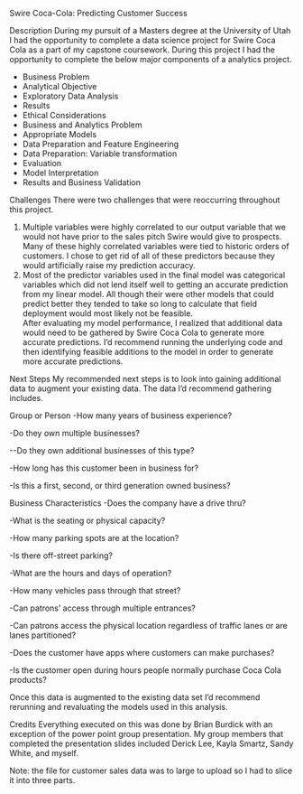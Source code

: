 Swire Coca-Cola: Predicting Customer Success

Description
During my pursuit of a Masters degree at the University of Utah I had the opportunity to complete a data science project for Swire Coca Cola as a part of my capstone coursework.  During this project I had the opportunity to complete the below major components of a analytics project. 

- Business Problem
- Analytical Objective
- Exploratory Data Analysis
- Results
- Ethical Considerations
- Business and Analytics Problem
- Appropriate Models
- Data Preparation and Feature Engineering
- Data Preparation: Variable transformation
- Evaluation
- Model Interpretation
- Results and Business Validation

Challenges
There were two challenges that were reoccurring throughout this project.
1.	Multiple variables were highly correlated to our output variable that we would not have prior to the sales pitch Swire would give to prospects.  Many of these highly correlated variables were tied to historic orders of customers.  I chose to get rid of all of these predictors because they would artificially raise my prediction accuracy. 
2.	Most of the predictor variables used in the final model was categorical variables which did not lend itself well to getting an accurate prediction from my linear model.  All though their were other models that could predict better they tended to take so long to calculate that field deployment would most likely not be feasible.  
After evaluating my model performance, I realized that additional data would need to be gathered by Swire Coca Cola to generate more accurate predictions.  I’d recommend running the underlying code and then identifying feasible additions to the model in order to generate more accurate predictions.


Next Steps
My recommended next steps is to look into gaining additional data to augment your existing data.  The data I’d recommend gathering includes. 

Group or Person
-How many years of business experience?

-Do they own multiple businesses?

--Do they own additional businesses of this type?

-How long has this customer been in business for?

-Is this a first, second, or third generation owned business?

Business Characteristics
-Does the company have a drive thru?

-What is the seating or physical capacity?

-How many parking spots are at the location?

-Is there off-street parking?

-What are the hours and days of operation?

-How many vehicles pass through that street?

-Can patrons’ access through multiple entrances?

-Can patrons access the physical location regardless of traffic lanes or are lanes partitioned?

-Does the customer have apps where customers can make purchases?

-Is the customer open during hours people normally purchase Coca Cola products?

Once this data is augmented to the existing data set I’d recommend rerunning and revaluating the models used in this analysis.  

Credits
Everything executed on this was done by Brian Burdick with an exception of the power point group presentation.  My group members that completed the presentation slides included Derick Lee, Kayla Smartz, Sandy White, and myself.

Note: the file for customer sales data was to large to upload so I had to slice it into three parts.
